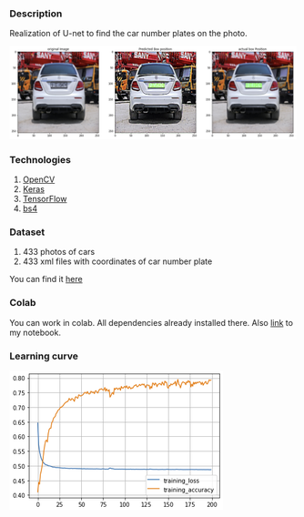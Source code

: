 ### Description
Realization of U-net to find the car number plates on the photo.

![img_3.png](img_3.png)
### Technologies
1. [OpenCV](https://pypi.org/project/opencv-python/)
2. [Keras](https://pypi.org/project/keras/)
3. [TensorFlow](https://pypi.org/project/tensorflow/)
4. [bs4](https://pypi.org/project/beautifulsoup4/)

### Dataset
1. 433 photos of cars
2. 433 xml files with coordinates of car number plate

You can find it [here](https://drive.google.com/drive/folders/139dUNn8Uxo3SdEEwMEtevncmE7OHxerh?usp=sharing)

### Colab
You can work in colab. All dependencies already installed there. Also [link](https://colab.research.google.com/drive/1d-VFBYgRHPumDNkgoQQhIlOxTPbI5cqg?usp=sharing) to my notebook.

### Learning curve
![img.png](img.png)

